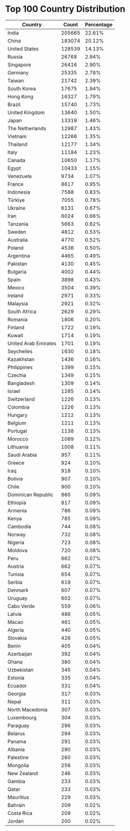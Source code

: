 # Top 100 Country Distribution
| Country | Count | Percentage |
|----|----|----|
| India | 205665 | 22.61% |
| China | 183074 | 20.12% |
| United States | 128539 | 14.13% |
| Russia | 26768 | 2.94% |
| Singapore | 26416 | 2.90% |
| Germany | 25335 | 2.78% |
| Taiwan | 21742 | 2.39% |
| South Korea | 17675 | 1.94% |
| Hong Kong | 16327 | 1.79% |
| Brazil | 15740 | 1.73% |
| United Kingdom | 13640 | 1.50% |
| Japan | 13319 | 1.46% |
| The Netherlands | 12987 | 1.43% |
| Vietnam | 12266 | 1.35% |
| Thailand | 12177 | 1.34% |
| Italy | 11184 | 1.23% |
| Canada | 10650 | 1.17% |
| Egypt | 10433 | 1.15% |
| Venezuela | 9734 | 1.07% |
| France | 8617 | 0.95% |
| Indonesia | 7588 | 0.83% |
| Türkiye | 7055 | 0.78% |
| Ukraine | 6131 | 0.67% |
| Iran | 6024 | 0.66% |
| Tanzania | 5663 | 0.62% |
| Sweden | 4812 | 0.53% |
| Australia | 4770 | 0.52% |
| Poland | 4536 | 0.50% |
| Argentina | 4465 | 0.49% |
| Pakistan | 4130 | 0.45% |
| Bulgaria | 4002 | 0.44% |
| Spain | 3898 | 0.43% |
| Mexico | 3504 | 0.39% |
| Ireland | 2971 | 0.33% |
| Malaysia | 2921 | 0.32% |
| South Africa | 2629 | 0.29% |
| Romania | 1806 | 0.20% |
| Finland | 1722 | 0.19% |
| Kuwait | 1714 | 0.19% |
| United Arab Emirates | 1701 | 0.19% |
| Seychelles | 1630 | 0.18% |
| Kazakhstan | 1436 | 0.16% |
| Philippines | 1399 | 0.15% |
| Czechia | 1349 | 0.15% |
| Bangladesh | 1309 | 0.14% |
| Israel | 1285 | 0.14% |
| Switzerland | 1226 | 0.13% |
| Colombia | 1226 | 0.13% |
| Hungary | 1212 | 0.13% |
| Belgium | 1211 | 0.13% |
| Portugal | 1138 | 0.13% |
| Morocco | 1089 | 0.12% |
| Lithuania | 1008 | 0.11% |
| Saudi Arabia | 957 | 0.11% |
| Greece | 924 | 0.10% |
| Iraq | 918 | 0.10% |
| Bolivia | 907 | 0.10% |
| Chile | 900 | 0.10% |
| Dominican Republic | 860 | 0.09% |
| Ethiopia | 817 | 0.09% |
| Armenia | 786 | 0.09% |
| Kenya | 785 | 0.09% |
| Cambodia | 744 | 0.08% |
| Norway | 732 | 0.08% |
| Nigeria | 723 | 0.08% |
| Moldova | 720 | 0.08% |
| Peru | 662 | 0.07% |
| Austria | 662 | 0.07% |
| Tunisia | 654 | 0.07% |
| Serbia | 619 | 0.07% |
| Denmark | 607 | 0.07% |
| Uruguay | 602 | 0.07% |
| Cabo Verde | 559 | 0.06% |
| Latvia | 486 | 0.05% |
| Macao | 461 | 0.05% |
| Algeria | 440 | 0.05% |
| Slovakia | 426 | 0.05% |
| Benin | 405 | 0.04% |
| Azerbaijan | 392 | 0.04% |
| Ghana | 380 | 0.04% |
| Uzbekistan | 345 | 0.04% |
| Estonia | 335 | 0.04% |
| Ecuador | 331 | 0.04% |
| Georgia | 317 | 0.03% |
| Nepal | 311 | 0.03% |
| North Macedonia | 307 | 0.03% |
| Luxembourg | 304 | 0.03% |
| Paraguay | 296 | 0.03% |
| Belarus | 294 | 0.03% |
| Panama | 291 | 0.03% |
| Albania | 290 | 0.03% |
| Palestine | 260 | 0.03% |
| Mongolia | 256 | 0.03% |
| New Zealand | 246 | 0.03% |
| Gambia | 233 | 0.03% |
| Qatar | 233 | 0.03% |
| Mauritius | 229 | 0.03% |
| Bahrain | 209 | 0.02% |
| Costa Rica | 209 | 0.02% |
| Jordan | 200 | 0.02% |

